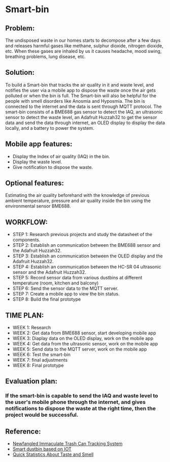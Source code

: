 # Smart-bin
## Problem:
The undisposed waste in our homes starts to decompose after a few days and releases harmful gases like methane, sulphur dioxide, nitrogen dioxide, etc. 
When these gases are inhaled by us it causes headache, mood swing, breathing problems, lung disease, etc.

## Solution:
To build a Smart-bin that tracks the air quality in it and waste level, and notifies the user via a mobile app to dispose the waste once the air gets polluted or when the bin is full. The Smart-bin will also be helpful for the people with smell disorders like Anosmia and Hyposmia. The bin is connected to the internet and the data is sent through MQTT protocol. The smart-bin consists of a BME688 gas sensor to detect the IAQ, an ultrasonic sensor to detect the waste level, an Adafruit Huzzah32 to get the sensor data and send the data through internet, an OLED display to display the data locally, and a battery to power the system.

## Mobile app features:
* Display the Index of air quality (IAQ) in the bin.
* Display the waste level.
* Give notification to dispose the waste.

## Optional features:
Estimating the air quality beforehand with the knowledge of previous ambient temperature, pressure and air quality inside the bin using the environmental sensor BME688.

## WORKFLOW:
* STEP 1: Research previous projects and study the datasheet of the components.
* STEP 2: Establish an communication between the BME688 sensor and the Adafruit Huzzah32.
* STEP 3: Establish an communication between the OLED display and the Adafruit Huzzah32.
* STEP 4: Establish an communication between the HC-SR 04 ultrasonic sensor and the Adafruit Huzzah32.
* STEP 5: Record sensor data from various dustbins at different temperature (room, kitchen and balcony)
* STEP 6: Send the sensor data to the MQTT server.
* STEP 7: Create a mobile app to view the bin status.
* STEP 8: Build the final prototype

## TIME PLAN:
* WEEK 1: Research
* WEEK 2: Get data from BME688 sensor, start developing mobile app 
* WEEK 3: Diaplay data on the OLED display, work on the mobile app
* WEEK 4: Get data from the ultrasonic sensor, work on the mobile app
* WEEK 5: Send data to the MQTT server, work on the mobile app
* WEEK 6: Test the smart-bin
* WEEK 7: final adjustments
* WEEK 8: Final prototype 

## Evaluation plan:
### If the smart-bin is capable to send the IAQ and waste level to the user's mobile phone through the internet, and gives notifications to dispose the waste at the right time, then the project would be successful.

## Reference:
* [Newfangled Immaculate Trash Can Tracking System](https://www.academia.edu/download/62231884/5_IJRASET2652323-2820200229-105349-5h9jnt.pdf)
* [Smart dustbin based on IOT](https://www.researchgate.net/publication/325116872_Smart_dustbin_based_on_IOT)
* [Quick Statistics About Taste and Smell](https://www.nidcd.nih.gov/health/statistics/quick-statistics-taste-smell)


